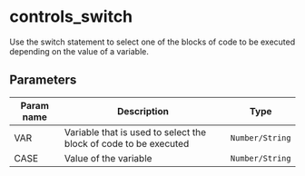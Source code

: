 controls_switch
===========

Use the switch statement to select one of the blocks of code to be executed depending on the value of a variable.

Parameters
----------

| Param name | Description | Type     |
 ------------|-------------|----------
| VAR     | Variable that is used to select the block of code to be executed | `Number/String` |
| CASE     | Value of the variable | `Number/String` |